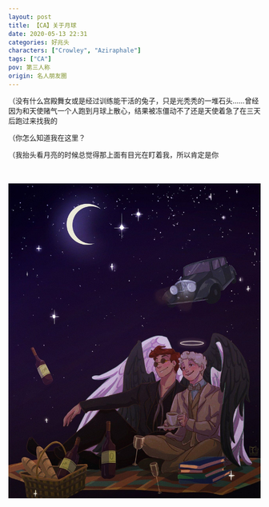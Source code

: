 ```yaml
---
layout: post
title: 【CA】关于月球
date: 2020-05-13 22:31
categories: 好兆头
characters: ["Crowley", "Aziraphale"]
tags: ["CA"]
pov: 第三人称
origin: 名人朋友圈
---
```



（没有什么宫殿舞女或是经过训练能干活的兔子，只是光秃秃的一堆石头……曾经因为和天使赌气一个人跑到月球上散心，结果被冻僵动不了还是天使着急了在三天后跑过来找我的

（你怎么知道我在这里？

（我抬头看月亮的时候总觉得那上面有目光在盯着我，所以肯定是你

<br><br>
![](https://raw.githubusercontent.com/junesirius/junesirius.github.io/master/assets/images/mrpyq/2020-05-13-CA-About-moon.jpg)
